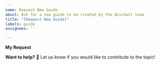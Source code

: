 ```yaml
---
name: Request New Guide
about: Ask for a new guide to be created by the Quickwit team
title: "[Request New Guide]"
labels: guide
assignees: ''

---
```


**My Request**
<!--
Please let us know what kind of content would you like to see. 
Include as many details as possible to your request.
Feel free to add external links for our reference.
-->

**Want to help?**
🚀 Let us know if you would like to contribute to the topic!
